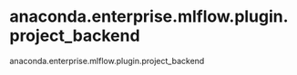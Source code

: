 # anaconda.enterprise.mlflow.plugin.project_backend
anaconda.enterprise.mlflow.plugin.project_backend
